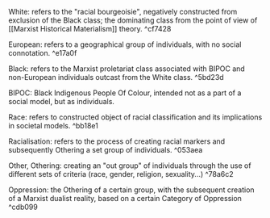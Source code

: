 White: refers to the "racial bourgeoisie", negatively constructed from exclusion of the Black class; the dominating class from the point of view of [[Marxist Historical Materialism]] theory. ^cf7428

European: refers to a geographical group of individuals, with no social connotation. ^e17a0f

Black: refers to the Marxist proletariat class associated with BIPOC and non-European individuals outcast from the White class. ^5bd23d

BIPOC: Black Indigenous People Of Colour, intended not as a part of a social model, but as individuals.

Race: refers to constructed object of racial classification and its implications in societal models. ^bb18e1

Racialisation: refers to the process of creating racial markers and subsequently Othering a set group of individuals. ^053aea

Other, Othering: creating an "out group" of individuals through the use of different sets of criteria (race, gender, religion, sexuality...) ^78a6c2

Oppression: the Othering of a certain group, with the subsequent creation of a Marxist dualist reality, based on a certain Category of Oppression ^cdb099